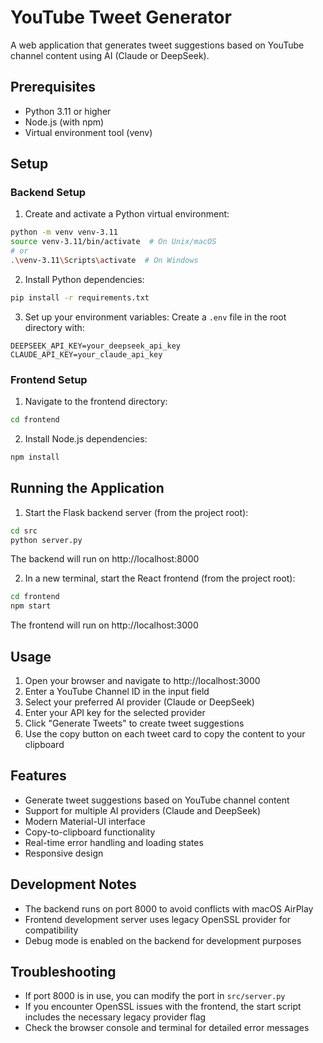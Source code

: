 # YouTube Tweet Generator

A web application that generates tweet suggestions based on YouTube channel content using AI (Claude or DeepSeek).

## Prerequisites

- Python 3.11 or higher
- Node.js (with npm)
- Virtual environment tool (venv)

## Setup

### Backend Setup

1. Create and activate a Python virtual environment:
```bash
python -m venv venv-3.11
source venv-3.11/bin/activate  # On Unix/macOS
# or
.\venv-3.11\Scripts\activate  # On Windows
```

2. Install Python dependencies:
```bash
pip install -r requirements.txt
```

3. Set up your environment variables:
Create a `.env` file in the root directory with:
```
DEEPSEEK_API_KEY=your_deepseek_api_key
CLAUDE_API_KEY=your_claude_api_key
```

### Frontend Setup

1. Navigate to the frontend directory:
```bash
cd frontend
```

2. Install Node.js dependencies:
```bash
npm install
```

## Running the Application

1. Start the Flask backend server (from the project root):
```bash
cd src
python server.py
```
The backend will run on http://localhost:8000

2. In a new terminal, start the React frontend (from the project root):
```bash
cd frontend
npm start
```
The frontend will run on http://localhost:3000

## Usage

1. Open your browser and navigate to http://localhost:3000
2. Enter a YouTube Channel ID in the input field
3. Select your preferred AI provider (Claude or DeepSeek)
4. Enter your API key for the selected provider
5. Click "Generate Tweets" to create tweet suggestions
6. Use the copy button on each tweet card to copy the content to your clipboard

## Features

- Generate tweet suggestions based on YouTube channel content
- Support for multiple AI providers (Claude and DeepSeek)
- Modern Material-UI interface
- Copy-to-clipboard functionality
- Real-time error handling and loading states
- Responsive design

## Development Notes

- The backend runs on port 8000 to avoid conflicts with macOS AirPlay
- Frontend development server uses legacy OpenSSL provider for compatibility
- Debug mode is enabled on the backend for development purposes

## Troubleshooting

- If port 8000 is in use, you can modify the port in `src/server.py`
- If you encounter OpenSSL issues with the frontend, the start script includes the necessary legacy provider flag
- Check the browser console and terminal for detailed error messages 